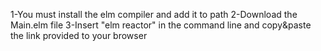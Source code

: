 1-You must install the elm compiler and add it to path
2-Download the Main.elm file
3-Insert "elm reactor" in the command line and copy&paste the link provided to your browser
